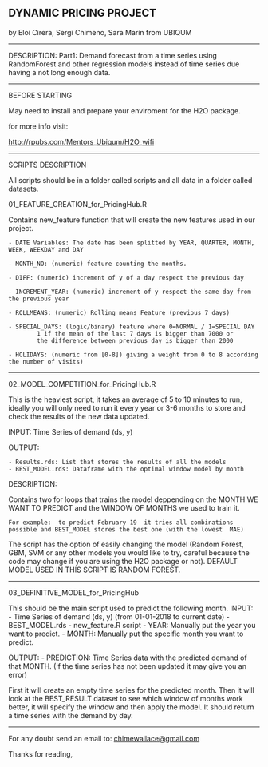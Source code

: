 DYNAMIC PRICING PROJECT
-
by Eloi Cirera, Sergi Chimeno, Sara Marín from UBIQUM
  
--------------------------------------------------------------------
DESCRIPTION: 
	Part1: Demand forecast from a time series using RandomForest and other regression models instead of time series due having a not long enough data. 
   
---------------------------------------------------------------------

BEFORE STARTING

May need to install and prepare your enviroment for the H2O package. 

for more info visit:

http://rpubs.com/Mentors_Ubiqum/H2O_wifi


---------------------------------------------------------------------
SCRIPTS DESCRIPTION

All scripts should be in a folder called scripts and all data in a folder called datasets.

01_FEATURE_CREATION_for_PricingHub.R

Contains new_feature function that will create the new features used in our project.

	- DATE Variables: The date has been splitted by YEAR, QUARTER, MONTH, WEEK, WEEKDAY and DAY

	- MONTH_NO: (numeric) feature counting the months. 

	- DIFF: (numeric) increment of y of a day respect the previous day

	- INCREMENT_YEAR: (numeric) increment of y respect the same day from the previous year

	- ROLLMEANS: (numeric) Rolling means Feature (previous 7 days)

	- SPECIAL_DAYS: (logic/binary) feature where 0=NORMAL / 1=SPECIAL DAY
  			1 if the mean of the last 7 days is bigger than 7000 or 
  			the difference between previous day is bigger than 2000

	- HOLIDAYS: (numeric from [0-8]) giving a weight from 0 to 8 according the number of visits)
---------------------------------------------------------------------
02_MODEL_COMPETITION_for_PricingHub.R

This is the heaviest script, it takes an average of 5 to 10 minutes to run, ideally you will only need to run it every year or 3-6 months to store and check the results of the new data updated. 

INPUT: Time Series of demand (ds, y)

OUTPUT:   

	- Results.rds: List that stores the results of all the models
	- BEST_MODEL.rds: Dataframe with the optimal window model by month 

DESCRIPTION: 

Contains two for loops that trains the model deppending on the MONTH WE WANT TO PREDICT and the WINDOW OF MONTHS we used to train it. 

	For example:  to predict February 19  it tries all combinations possible and BEST_MODEL stores the best one (with the lowest  MAE)

The script has the option of easily changing the model (Random Forest, GBM, SVM or any other models you would like to try, careful because the code may change if you are using the H2O package or not). DEFAULT MODEL USED IN THIS SCRIPT IS RANDOM FOREST.

---------------------------------------------------------------------

03_DEFINITIVE_MODEL_for_PricingHub

This should be the main script used to predict the following month. 
INPUT:  
	- Time Series of demand (ds, y) (from 01-01-2018 to current date)
	- BEST_MODEL.rds 
	- new_feature.R script 
	- YEAR: Manually put the year you want to predict.
	- MONTH: Manually put the specific month you want to predict.

OUTPUT:
	- PREDICTION: Time Series data with the predicted demand of that MONTH. (If the time series has not been updated it may give you an error)

First it will create an empty time series for the predicted month. 
Then it will look at the BEST_RESULT dataset to see which window of months work better, it will specify the window and then apply the model.
It should return a time series with the demand by day.

---------------------------------------------------------------------
For any doubt send an email to: chimewallace@gmail.com

Thanks for reading, 
